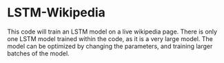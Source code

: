# LSTM-Wikipedia
This code will train an LSTM model on a live wikipedia page. There is only one LSTM model trained within the code, as it is a very large model. The model can be optimized 
by changing the parameters, and training larger batches of the model. 
